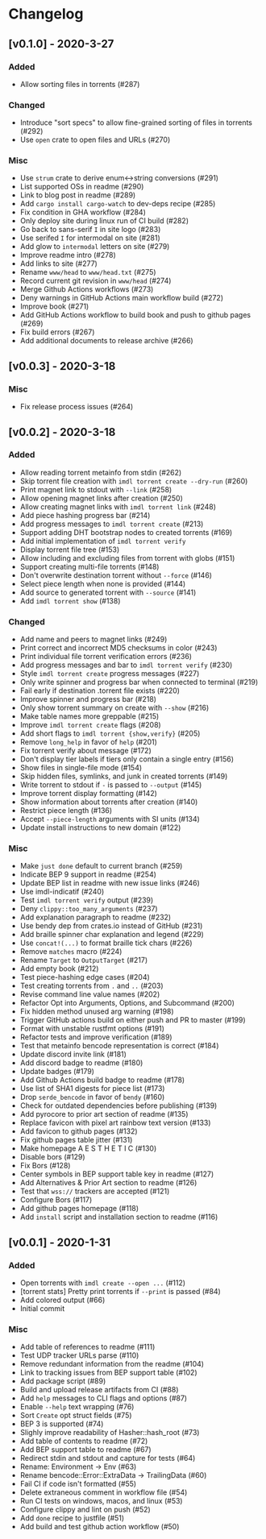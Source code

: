 Changelog
=========


[v0.1.0] - 2020-3-27
--------------------

### Added
- Allow sorting files in torrents (#287)

### Changed
- Introduce "sort specs" to allow fine-grained sorting of files in torrents (#292)
- Use `open` crate to open files and URLs (#270)

### Misc
- Use `strum` crate to derive enum↔string conversions (#291)
- List supported OSs in readme (#290)
- Link to blog post in readme (#289)
- Add `cargo install cargo-watch` to dev-deps recipe (#285)
- Fix condition in GHA workflow (#284)
- Only deploy site during linux run of CI build (#282)
- Go back to sans-serif `I` in site logo (#283)
- Use serifed `I` for intermodal on site (#281)
- Add glow to `intermodal` letters on site (#279)
- Improve readme intro (#278)
- Add links to site (#277)
- Rename `www/head` to `www/head.txt` (#275)
- Record current git revision in `www/head` (#274)
- Merge Github Actions workflows (#273)
- Deny warnings in GitHub Actions main workflow build (#272)
- Improve book (#271)
- Add GitHub Actions workflow to build book and push to github pages (#269)
- Fix build errors (#267)
- Add additional documents to release archive (#266)


[v0.0.3] - 2020-3-18
--------------------

### Misc
- Fix release process issues (#264)


[v0.0.2] - 2020-3-18
--------------------

### Added
- Allow reading torrent metainfo from stdin (#262)
- Skip torrent file creation with `imdl torrent create --dry-run` (#260)
- Print magnet link to stdout with `--link` (#258)
- Allow opening magnet links after creation (#250)
- Allow creating magnet links with `imdl torrent link` (#248)
- Add piece hashing progress bar (#214)
- Add progress messages to `imdl torrent create` (#213)
- Support adding DHT bootstrap nodes to created torrents (#169)
- Add initial implementation of `imdl torrent verify`
- Display torrent file tree (#153)
- Allow including and excluding files from torrent with globs (#151)
- Support creating multi-file torrents (#148)
- Don't overwrite destination torrent without `--force` (#146)
- Select piece length when none is provided (#144)
- Add source to generated torrent with `--source` (#141)
- Add `imdl torrent show` (#138)

### Changed
- Add name and peers to magnet links (#249)
- Print correct and incorrect MD5 checksums in color (#243)
- Print individual file torrent verification errors (#236)
- Add progress messages and bar to `imdl torrent verify` (#230)
- Style `imdl torrent create` progress messages (#227)
- Only write spinner and progress bar when connected to terminal (#219)
- Fail early if destination .torrent file exists (#220)
- Improve spinner and progress bar (#218)
- Only show torrent summary on create with `--show` (#216)
- Make table names more greppable (#215)
- Improve `imdl torrent create` flags (#208)
- Add short flags to `imdl torrent {show,verify}` (#205)
- Remove `long_help` in favor of `help` (#201)
- Fix torrent verify about message (#172)
- Don't display tier labels if tiers only contain a single entry (#156)
- Show files in single-file mode (#154)
- Skip hidden files, symlinks, and junk in created torrents  (#149)
- Write torrent to stdout if `-` is passed to `--output` (#145)
- Improve torrent display formatting (#142)
- Show information about torrents after creation (#140)
- Restrict piece length (#136)
- Accept `--piece-length` arguments with SI units (#134)
- Update install instructions to new domain (#122)

### Misc
- Make `just done` default to current branch (#259)
- Indicate BEP 9 support in readme (#254)
- Update BEP list in readme with new issue links (#246)
- Use imdl-indicatif (#240)
- Test `imdl torrent verify` output (#239)
- Deny `clippy::too_many_arguments` (#237)
- Add explanation paragraph to readme (#232)
- Use bendy dep from crates.io instead of GitHub (#231)
- Add braille spinner char explanation and legend (#229)
- Use `concat!(...)` to format braille tick chars (#226)
- Remove `matches` macro (#224)
- Rename `Target` to `OutputTarget` (#217)
- Add empty book (#212)
- Test piece-hashing edge cases (#204)
- Test creating torrents from `.` and `..` (#203)
- Revise command line value names (#202)
- Refactor Opt into Arguments, Options, and Subcommand (#200)
- Fix hidden method unused arg warning (#198)
- Trigger GitHub actions build on either push and PR to master (#199)
- Format with unstable rustfmt options (#191)
- Refactor tests and improve verification (#189)
- Test that metainfo bencode representation is correct (#184)
- Update discord invite link (#181)
- Add discord badge to readme (#180)
- Update badges (#179)
- Add Github Actions build badge to readme (#178)
- Use list of SHA1 digests for piece list (#173)
- Drop `serde_bencode` in favor of `bendy` (#160)
- Check for outdated dependencies before publishing (#139)
- Add pyrocore to prior art section of readme (#135)
- Replace favicon with pixel art rainbow text version (#133)
- Add favicon to github pages (#132)
- Fix github pages table jitter (#131)
- Make homepage A E S T H E T I C (#130)
- Disable bors (#129)
- Fix Bors (#128)
- Center symbols in BEP support table key in readme (#127)
- Add Alternatives & Prior Art section to readme (#126)
- Test that `wss://` trackers are accepted (#121)
- Configure Bors (#117)
- Add github pages homepage (#118)
- Add `install` script and installation section to readme (#116)

[v0.0.1] - 2020-1-31
--------------------

### Added
- Open torrents with `imdl create --open ...` (#112)
- [torrent stats] Pretty print torrents if `--print` is passed (#84)
- Add colored output (#66)
- Initial commit

### Misc
- Add table of references to readme (#111)
- Test UDP tracker URLs parse (#110)
- Remove redundant information from the readme (#104)
- Link to tracking issues from BEP support table (#102)
- Add package script (#89)
- Build and upload release artifacts from CI (#88)
- Add `help` messages to CLI flags and options (#87)
- Enable `--help` text wrapping (#76)
- Sort `Create` opt struct fields (#75)
- BEP 3 is supported (#74)
- Slighly improve readability of Hasher::hash_root (#73)
- Add table of contents to readme (#72)
- Add BEP support table to readme (#67)
- Redirect stdin and stdout and capture for tests (#64)
- Rename: Environment -> Env (#63)
- Rename bencode::Error::ExtraData -> TrailingData (#60)
- Fail CI if code isn't formatted (#55)
- Delete extraneous comment in workflow file (#54)
- Run CI tests on windows, macos, and linux (#53)
- Configure clippy and lint on push (#52)
- Add `done` recipe to justfile (#51)
- Add build and test github action workflow (#50)
